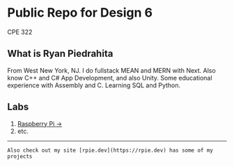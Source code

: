 # Public Repo for Design 6 

CPE 322

## What is Ryan Piedrahita

From West New York, NJ. I do fullstack MEAN and MERN with Next. Also know C++ and C# App Development, and also Unity. Some educational experience with Assembly and C. Learning SQL and Python.  

## Labs 
1. [Raspberry Pi ->](Labs/Lab1/)
2. etc.

<hr>

```
Also check out my site [rpie.dev](https://rpie.dev) has some of my projects
```